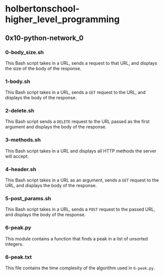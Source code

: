 # holbertonschool-higher_level_programming
## 0x10-python-network_0
### 0-body_size.sh
This Bash script takes in a URL, sends a request to that URL, and displays the size of the body of the response.
### 1-body.sh
This Bash script takes in a URL, sends a `GET` request to the URL, and displays the body of the response.
### 2-delete.sh
This Bash script sends a `DELETE` request to the URL passed as the first argument and displays the body of the response.
### 3-methods.sh
This Bash script takes in a URL and displays all HTTP methods the server will accept.
### 4-header.sh
This Bash script takes in a URL as an argument, sends a `GET` request to the URL, and displays the body of the response.
### 5-post_params.sh
This Bash script takes in a URL, sends a `POST` request to the passed URL, and displays the body of the response.
### 6-peak.py
This module contains a function that finds a peak in a list of unsorted integers.
### 6-peak.txt
This file contains the time complexity of the algorithm used in `6-peak.py`.
